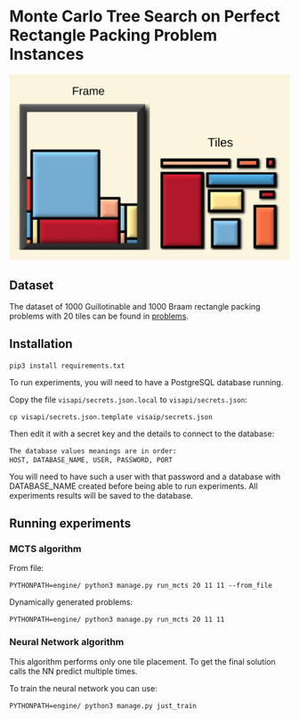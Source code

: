 # Monte Carlo Tree Search on Perfect Rectangle Packing Problem Instances

![GitHub Logo](/images/perfect_rectangle_packing.png)

## Dataset
The dataset of 1000 Guillotinable and 1000 Braam rectangle packing problems with 20 tiles can be found in [problems](problems/).

## Installation
```
pip3 install requirements.txt
```

To run experiments, you will need to have a PostgreSQL database running.

Copy the file `visapi/secrets.json.local` to `visapi/secrets.json`:

```
cp visapi/secrets.json.template visaip/secrets.json
```

Then edit it with a secret key and the details to connect to the database:
```
The database values meanings are in order:
HOST, DATABASE_NAME, USER, PASSWORD, PORT
```

You will need to have such a user with that password and a database with DATABASE_NAME created before being able to run experiments.
All experiments results will be saved to the database.

## Running experiments

### MCTS algorithm
From file:
```
PYTHONPATH=engine/ python3 manage.py run_mcts 20 11 11 --from_file
```

Dynamically generated problems:
```
PYTHONPATH=engine/ python3 manage.py run_mcts 20 11 11
```


### Neural Network algorithm

This algorithm performs only one tile placement.
To get the final solution calls the NN predict multiple times.

To train the neural network you can use:
```
PYTHONPATH=engine/ python3 manage.py just_train                                                  
```

